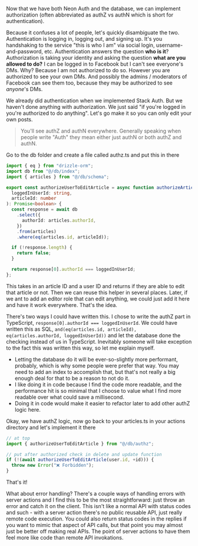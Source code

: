 Now that we have both Neon Auth and the database, we can implement authorization (often abbreviated as authZ vs authN which is short for authentication).

Because it confuses a lot of people, let's quickly disambiguate the two. Authentication is logging in, logging out, and signing up. It's you handshaking to the service "this is who I am" via social login, username-and-password, etc. Authentication answers the question **who is it**? Authorization is taking your identity and asking the question **what are you allowed to do?** I can be logged in to Facebook but I can't see everyone's DMs. Why? Because I am not authorized to do so. However you are authorized to see your own DMs. And possibly the admins / moderators of Facebook can see them too, because they may be authorized to see _anyone_'s DMs.

We already did authentication when we implemented Stack Auth. But we haven't done anything with authorization. We just said "if you're logged in you're authorized to do anything". Let's go make it so you can only edit your own posts.

> You'll see authZ and authN everywhere. Generally speaking when people write "Auth" they mean either just authN or both authZ and authN.

Go to the db folder and create a file called authz.ts and put this in there

```typescript
import { eq } from "drizzle-orm";
import db from "@/db/index";
import { articles } from "@/db/schema";

export const authorizeUserToEditArticle = async function authorizeArticle(
  loggedInUserId: string,
  articleId: number
): Promise<boolean> {
  const response = await db
    .select({
      authorId: articles.authorId,
    })
    .from(articles)
    .where(eq(articles.id, articleId));

  if (!response.length) {
    return false;
  }

  return response[0].authorId === loggedInUserId;
};
```

This takes in an article ID and a user ID and returns if they are able to edit that article or not. Then we can reuse this helper in several places. Later, if we ant to add an editor role that can edit anything, we could just add it here and have it work everywhere. That's the idea.

There's two ways I could have written this. I chose to write the authZ part in TypeScript, `response[0].authorId === loggedInUserId`. We could have written this as SQL, `and(eq(articles.id, articleId), eq(articles.authorId, loggedInUserId))` and let the database done the checking instead of us in TypeScript. Inevitably someone will take exception to the fact this was written this way, so let me explain myself.

- Letting the database do it will be ever-so-slightly more performant, probably, which is why some people were prefer that way. You may need to add an index to accomplish that, but that's not really a big enough deal for that to be a reason to not do it.
- I like doing it in code because I find the code more readable, and the performance hit is so minimal that I choose to value what I find more readable over what could save a millisecond.
- Doing it in code would make it easier to refactor later to add other authZ logic here.

Okay, we have authZ logic, now go back to your articles.ts in your actions directory and let's implement it there

```typescript
// at top
import { authorizeUserToEditArticle } from "@/db/authz";

// put after authorized check in delete and update function
if (!(await authorizeUserToEditArticle(user.id, +id))) {
  throw new Error("❌ Forbidden");
}
```

That's it!

What about error handling? There's a couple ways of handling errors with server actions and I find this to be the most straightforward: just throw an error and catch it on the client. This isn't like a normal API with status codes and such - with a server action there's no public reusable API, just really remote code execution. You could also return status codes in the replies if you want to mimic that aspect of API calls, but that point you may almost just be better off making real APIs. The point of server actions to have them feel more like code than remote API invokations.
